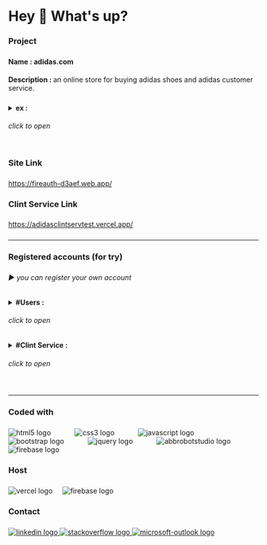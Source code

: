 <h1 align="left">Hey 👋 What's up?</h1>

###

<h3 align="left">Project</h3>

###

<h4 align="left">Name : adidas.com</h4>

<p align="left"><b>Description : </b> an online store for  buying adidas shoes and adidas customer service.</p>

###

<details>
<summary>
<b align="left">ex :</b><h6>click to open</h6>
</summary>
<img src="./ex/1.PNG" width="500px">
<img src="./ex/2.PNG" width="500px"><br>
<img src="./ex/3.PNG" width="500px">
<img src="./ex/4.PNG" width="500px"><br>
<img src="./ex/5.PNG" width="500px">
<img src="./ex/6.PNG" width="500px"><br>
<img src="./ex/7.PNG" width="500px">
<img src="./ex/8.PNG" width="500px"><br>
<img src="./ex/9.PNG" width="500px">
<img src="./ex/10.PNG" width="500px"><br>
<img src="./ex/11.PNG" width="500px">
<img src="./ex/12.PNG" width="500px"><br>
<img src="./ex/13.PNG" width="500px">
<img src="./ex/14.PNG" width="500px"><br>
<img src="./ex/17.PNG" width="333px">
<img src="./ex/16.PNG" width="333px">
<img src="./ex/15.PNG" width="333px">
</details>

###

<h3 align="left">Site Link</h3>

###

<a href="https://fireauth-d3aef.web.app/">https://fireauth-d3aef.web.app/</a>

###

<h3 align="left">Clint Service Link</h3>

###

<a href="https://adidasclintservtest.vercel.app/">https://adidasclintservtest.vercel.app/</a>

###

<hr/>

###

<h3 align="left">Registered accounts (for try)</h3>

###

<h6 align="left">▶ you can register your own account</h6>

###

<details>
<summary><b>#Users : </b><h6>click to open</h6></Summary>
<br>johndoe123@gmail.com<br>assassD1<br><br>randomuser456@outlook.com<br>123456Random<br><br>demoaccount123@gmail.net<br>assassD1<br><br>alexsmith999@outlook.com<br>assassD1<br><br>fakeuseralpha@xmail.net<br>Emily 1234<br><br>randommail789@yahoo.com<br>assassD1<br><br>accountfake123@gmail.net<br>assassD1<br><br>al1e5x5s999@outlook.com<br>assassD1<br><br>userfakealpha@xmail.net<br>Emily 1234<br><br>mailrandom789@yahoo.com<br>assassD1
</details>
<details>
<summary><b>#Clint Service :</b> <h6>click to open</h6></summary>
<br>support1@adidas.com<br>assassD1<br><br>support2@adidas.com<br>assassD1</details>

###

<hr/>

###

<h3 align="left">Coded with</h3>

###

<div align="left">
  <img src="https://cdn.jsdelivr.net/gh/devicons/devicon/icons/html5/html5-plain-wordmark.svg" height="60" alt="html5 logo"  />
  <img width="40" />
  <img src="https://cdn.jsdelivr.net/gh/devicons/devicon/icons/css3/css3-plain-wordmark.svg" height="60" alt="css3 logo"  />
  <img width="40" />
  <img src="https://cdn.simpleicons.org/javascript/F7DF1E" height="60" alt="javascript logo"  />
  <img width="40" />
  <img src="https://cdn.jsdelivr.net/gh/devicons/devicon/icons/bootstrap/bootstrap-original.svg" height="60" alt="bootstrap logo"  />
  <img width="40" />
  <img src="https://skillicons.dev/icons?i=jquery" height="60" alt="jquery logo"  />
  <img width="40" />
  <img src="https://swiperjs.com/images/swiper-logo.svg" height="60" alt="abbrobotstudio logo"  />
  <img width="40" />
  <img src="https://cdn.simpleicons.org/firebase/FFCA28" height="60" alt="firebase logo"  />
</div>

###

<h3 align="left">Host</h3>

###

<div align="left">
  <img src="https://skillicons.dev/icons?i=vercel" height="60" alt="vercel logo"  />
  <img width="12" />
  <img src="https://cdn.simpleicons.org/firebase/FFCA28" height="60" alt="firebase logo"  />
</div>

###

<h3 align="left">Contact</h3>

###

<div align="left">
  <a href="https://www.linkedin.com/in/mohamed-kamal-10465220a/" target="_blank">
    <img src="https://raw.githubusercontent.com/maurodesouza/profile-readme-generator/master/src/assets/icons/social/linkedin/default.svg" width="50" height="30" alt="linkedin logo"  />
  </a>
  <a href="https://stackoverflow.com/users/15161247/mohamed-kamal" target="_blank">
    <img src="https://raw.githubusercontent.com/maurodesouza/profile-readme-generator/master/src/assets/icons/social/stackoverflow/default.svg" width="50" height="30" alt="stackoverflow logo"  />
  </a>
  <a href="mailto:mhmdalshwamy@outlook.com" target="_blank">
    <img src="https://raw.githubusercontent.com/maurodesouza/profile-readme-generator/master/src/assets/icons/social/microsoft-outlook/default.svg" width="50" height="30" alt="microsoft-outlook logo"  />
  </a>
</div>

###
